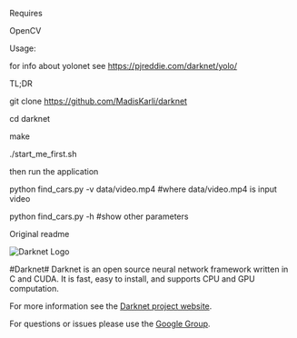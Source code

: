 Requires

OpenCV


Usage:


for info about yolonet see https://pjreddie.com/darknet/yolo/

TL;DR

git clone https://github.com/MadisKarli/darknet

cd darknet

make

./start_me_first.sh


then run the application


python find_cars.py -v data/video.mp4 #where data/video.mp4 is input video

python find_cars.py -h #show other parameters



Original readme

![Darknet Logo](http://pjreddie.com/media/files/darknet-black-small.png)

#Darknet#
Darknet is an open source neural network framework written in C and CUDA. It is fast, easy to install, and supports CPU and GPU computation.

For more information see the [Darknet project website](http://pjreddie.com/darknet).

For questions or issues please use the [Google Group](https://groups.google.com/forum/#!forum/darknet).
